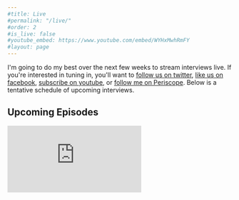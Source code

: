 ```yaml
---
#title: Live
#permalink: "/live/"
#order: 2
#is_live: false
#youtube_embed: https://www.youtube.com/embed/WYHxMwhRmFY
#layout: page
---
```


I'm going to do my best over the next few weeks to stream interviews live.  If you're interested in tuning in, you'll want to [follow us on twitter](http://twitter.com/osourcecraft), [like us on facebook](http://facebook.com/opensourcecraft), [subscribe on youtube](https://www.youtube.com/channel/UCa1zuotKU4Weuw_fLRnPv0A), or [follow me on Periscope](https://www.periscope.tv/greggpollack).  Below is a tentative schedule of upcoming interviews.

## Upcoming Episodes

<div class="frame-wrapper">
  <iframe src="https://calendar.google.com/calendar/embed?showTitle=0&amp;showNav=0&amp;showDate=0&amp;showPrint=0&amp;showTabs=0&amp;showCalendars=0&amp;mode=AGENDA&amp;height=300&amp;wkst=1&amp;bgcolor=%23ffffff&amp;src=codepop.com_ssj7j03al0644t9k1lpolc757o%40group.calendar.google.com&amp;color=%232F6309&amp;ctz=America%2FNew_York" style="border-width:0" frameborder="0" scrolling="no"></iframe>
</div>
